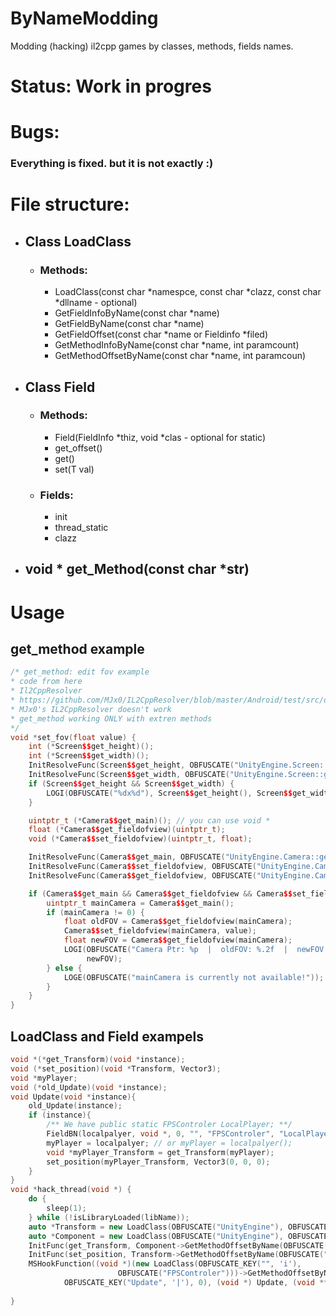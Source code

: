 # ByNameModding
Modding (hacking) il2cpp games by classes, methods, fields names.
# Status: Work in progres
# Bugs:
### Everything is fixed. but it is not exactly :)
# File structure:
  + ## Class LoadClass
     + ### Methods:
       + LoadClass(const char *namespce, const char *clazz, const char *dllname - optional)
       + GetFieldInfoByName(const char *name)
       + GetFieldByName(const char *name)
       + GetFieldOffset(const char *name or Fieldinfo *filed)
       + GetMethodInfoByName(const char *name, int paramcount)
       + GetMethodOffsetByName(const char *name, int paramcoun)
   + ## Class Field
     + ### Methods:
       + Field(FieldInfo *thiz, void *clas - optional for static)
       + get_offset()
       + get()
       + set(T val)
     + ### Fields:
       + init
       + thread_static
       + clazz
  + ## void * get_Method(const char *str) 
# Usage
## get_method example
```c++
/* get_method: edit fov example
* code from here
* Il2CppResolver
* https://github.com/MJx0/IL2CppResolver/blob/master/Android/test/src/demo.cpp
* MJx0's IL2CppResolver doesn't work
* get_method working ONLY with extren methods
*/
void *set_fov(float value) {
    int (*Screen$$get_height)();
    int (*Screen$$get_width)();
    InitResolveFunc(Screen$$get_height, OBFUSCATE("UnityEngine.Screen::get_height()")); // #define InitResolveFunc(x, y)
    InitResolveFunc(Screen$$get_width, OBFUSCATE("UnityEngine.Screen::get_width()"));// Don't forgot about OBFUSCATE
    if (Screen$$get_height && Screen$$get_width) {
        LOGI(OBFUSCATE("%dx%d"), Screen$$get_height(), Screen$$get_width());
    }

    uintptr_t (*Camera$$get_main)(); // you can use void *
    float (*Camera$$get_fieldofview)(uintptr_t);
    void (*Camera$$set_fieldofview)(uintptr_t, float);

    InitResolveFunc(Camera$$get_main, OBFUSCATE("UnityEngine.Camera::get_main()"));
    InitResolveFunc(Camera$$set_fieldofview, OBFUSCATE("UnityEngine.Camera::set_fieldOfView(System.Single)"));
    InitResolveFunc(Camera$$get_fieldofview, OBFUSCATE("UnityEngine.Camera::get_fieldOfView()"));

    if (Camera$$get_main && Camera$$get_fieldofview && Camera$$set_fieldofview) {
        uintptr_t mainCamera = Camera$$get_main();
        if (mainCamera != 0) {
            float oldFOV = Camera$$get_fieldofview(mainCamera);
            Camera$$set_fieldofview(mainCamera, value);
            float newFOV = Camera$$get_fieldofview(mainCamera);
            LOGI(OBFUSCATE("Camera Ptr: %p  |  oldFOV: %.2f  |  newFOV: %.2f"), (void *) mainCamera, oldFOV,
                 newFOV);
        } else {
            LOGE(OBFUSCATE("mainCamera is currently not available!"));
        }
    }
}
```
## LoadClass and Field exampels
```c++
void *(*get_Transform)(void *instance);
void (*set_position)(void *Transform, Vector3);
void *myPlayer;
void (*old_Update)(void *instance);
void Update(void *instance){
    old_Update(instance);
    if (instance){
        /** We have public static FPSControler LocalPlayer; **/
        FieldBN(localpalyer, void *, 0, "", "FPSControler", "LocalPlayer", 'z') // #define FieldBN(myfield, type, inst, nameSpacec, clazzz, fieldName, key)
        myPlayer = localpalyer; // or myPlayer = localpalyer();
        void *myPlayer_Transform = get_Transform(myPlayer);
        set_position(myPlayer_Transform, Vector3(0, 0, 0);
    }
}
void *hack_thread(void *) {
    do {
        sleep(1);
    } while (!isLibraryLoaded(libName));
    auto *Transform = new LoadClass(OBFUSCATE("UnityEngine"), OBFUSCATE("Transform"));
    auto *Component = new LoadClass(OBFUSCATE("UnityEngine"), OBFUSCATE("Component"));
    InitFunc(get_Transform, Component->GetMethodOffsetByName(OBFUSCATE("get_transform"), 0); // 0 - parametrs count in original c# method
    InitFunc(set_position, Transform->GetMethodOffsetByName(OBFUSCATE("set_position_Injected"), 0); // set_position working badly
    MSHookFunction((void *)(new LoadClass(OBFUSCATE_KEY("", 'i'),
                        OBFUSCATE("FPSControler")))->GetMethodOffsetByName(
            OBFUSCATE_KEY("Update", '|'), 0), (void *) Update, (void **) &old_Update);
    
}
```

